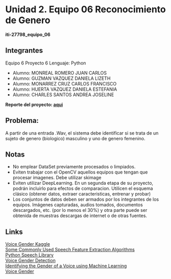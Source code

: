 # Unidad 2. Equipo 06 Reconocimiento de Genero

**iti-27798_equipo_06**

## Integrantes
Equipo  6  Proyecto  6 Lenguaje:  Python  

 - Alumno: MONREAL ROMERO JUAN CARLOS
 - Alumno: GUZMAN VAZQUEZ DANIELA LIZETH
 - Alumno: MONARREZ CRUZ CARLOS FRANCISCO
 - Alumno: HUERTA VAZQUEZ DANIELA ESTEFANIA
 - Alumno: CHARLES SANTOS ANDREA JOSELINE

**Reporte del proyecto: [aqui](https://www.overleaf.com/7789272949fhywhhjcbdgn)**

## Problema:
A partir de una entrada .Wav, el sistema debe identificar si se trata de un sujeto de genero (biologico) masculino y uno de genero femenino.


## Notas

- No emplear DataSet previamente procesados o limpiados. 
- Eviten trabajar con el OpenCV aquellos equipos que tengan que procesar imagenes. Debe utilizar skimage
- Eviten utilizar DeepLearning. En un segunda etapa de su proyecto, podrán incluirlo para efectos de comparacion. Utilicen el esquema clásico (obtener datos, extraer caracteristicas, entrenar y probar)
- Los conjuntos de datos deben ser armados por los integrantes de los equipos. Imágenes capturadas, audios tomados, documentos descargados, etc. (por lo menos el 30%) y otra parte puede ser obtenida de muestras descargas de internet o de otras fuentes. 

## Links

[Voice Gender Kaggle](https://www.kaggle.com/primaryobjects/voicegender)  
[Some Commonly Used Speech Feature Extraction Algorithms](https://www.intechopen.com/chapters/63970)  
[Python Speech Library](https://python-speech-features.readthedocs.io/en/latest/)  
[Voice Gender Detection](voice_gender_detection)  
[Identifying the Gender of a Voice using Machine Learning](http://www.primaryobjects.com/2016/06/22/identifying-the-gender-of-a-voice-using-machine-learning/)  
[Voice Gender](https://github.com/primaryobjects/voice-gender)  

